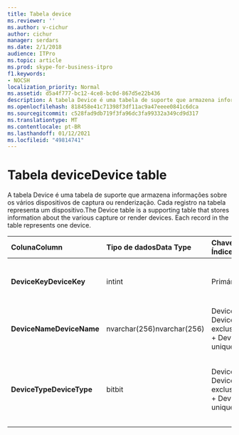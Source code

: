 ```yaml
---
title: Tabela device
ms.reviewer: ''
ms.author: v-cichur
author: cichur
manager: serdars
ms.date: 2/1/2018
audience: ITPro
ms.topic: article
ms.prod: skype-for-business-itpro
f1.keywords:
- NOCSH
localization_priority: Normal
ms.assetid: d5a4f777-bc12-4ce8-bc0d-867d5e22b436
description: A tabela Device é uma tabela de suporte que armazena informações sobre os vários dispositivos de captura ou renderização. Cada registro na tabela representa um dispositivo.
ms.openlocfilehash: 818458e41c71398f3df11ac9a47eeee0841c6dca
ms.sourcegitcommit: c528fad9db719f3fa96dc3fa99332a349cd9d317
ms.translationtype: MT
ms.contentlocale: pt-BR
ms.lasthandoff: 01/12/2021
ms.locfileid: "49814741"
---
```

# <a name="device-table"></a><span data-ttu-id="2ee08-104">Tabela device</span><span class="sxs-lookup"><span data-stu-id="2ee08-104">Device table</span></span>
 
<span data-ttu-id="2ee08-p102">A tabela Device é uma tabela de suporte que armazena informações sobre os vários dispositivos de captura ou renderização. Cada registro na tabela representa um dispositivo.</span><span class="sxs-lookup"><span data-stu-id="2ee08-p102">The Device table is a supporting table that stores information about the various capture or render devices. Each record in the table represents one device.</span></span>
  
|<span data-ttu-id="2ee08-107">**Coluna**</span><span class="sxs-lookup"><span data-stu-id="2ee08-107">**Column**</span></span>|<span data-ttu-id="2ee08-108">**Tipo de dados**</span><span class="sxs-lookup"><span data-stu-id="2ee08-108">**Data Type**</span></span>|<span data-ttu-id="2ee08-109">**Chave/Índice**</span><span class="sxs-lookup"><span data-stu-id="2ee08-109">**Key/Index**</span></span>|<span data-ttu-id="2ee08-110">**Detalhes**</span><span class="sxs-lookup"><span data-stu-id="2ee08-110">**Details**</span></span>|
|:-----|:-----|:-----|:-----|
|<span data-ttu-id="2ee08-111">**DeviceKey**</span><span class="sxs-lookup"><span data-stu-id="2ee08-111">**DeviceKey**</span></span> <br/> |<span data-ttu-id="2ee08-112">int</span><span class="sxs-lookup"><span data-stu-id="2ee08-112">int</span></span>  <br/> |<span data-ttu-id="2ee08-113">Primário</span><span class="sxs-lookup"><span data-stu-id="2ee08-113">Primary</span></span>  <br/> |<span data-ttu-id="2ee08-114">Número exclusivo que identifica este dispositivo.</span><span class="sxs-lookup"><span data-stu-id="2ee08-114">Unique number identifying this device.</span></span>  <br/> |
|<span data-ttu-id="2ee08-115">**DeviceName**</span><span class="sxs-lookup"><span data-stu-id="2ee08-115">**DeviceName**</span></span> <br/> |<span data-ttu-id="2ee08-116">nvarchar(256)</span><span class="sxs-lookup"><span data-stu-id="2ee08-116">nvarchar(256)</span></span>  <br/> |<span data-ttu-id="2ee08-117">DeviceName + DeviceType é exclusivo</span><span class="sxs-lookup"><span data-stu-id="2ee08-117">DeviceName + DeviceType is unique</span></span>  <br/> |<span data-ttu-id="2ee08-118">Nome do dispositivo.</span><span class="sxs-lookup"><span data-stu-id="2ee08-118">Device name.</span></span>  <br/> |
|<span data-ttu-id="2ee08-119">**DeviceType**</span><span class="sxs-lookup"><span data-stu-id="2ee08-119">**DeviceType**</span></span> <br/> |<span data-ttu-id="2ee08-120">bit</span><span class="sxs-lookup"><span data-stu-id="2ee08-120">bit</span></span>  <br/> |<span data-ttu-id="2ee08-121">DeviceName + DeviceType é exclusivo</span><span class="sxs-lookup"><span data-stu-id="2ee08-121">DeviceName + DeviceType is unique</span></span>  <br/> |<span data-ttu-id="2ee08-p103">Tipo de dispositivo. 1 é um dispositivo de captura, 0 é um dispositivo de processamento.</span><span class="sxs-lookup"><span data-stu-id="2ee08-p103">Device type. 1 is a capture device, 0 is a render device.</span></span>  <br/> |
   

